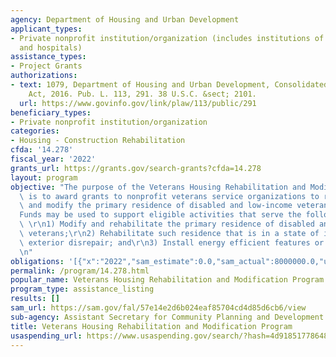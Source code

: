 ```yaml
---
agency: Department of Housing and Urban Development
applicant_types:
- Private nonprofit institution/organization (includes institutions of higher education
  and hospitals)
assistance_types:
- Project Grants
authorizations:
- text: 1079, Department of Housing and Urban Development, Consolidated Appropriations
    Act, 2016. Pub. L. 113, 291. 38 U.S.C. &sect; 2101.
  url: https://www.govinfo.gov/link/plaw/113/public/291
beneficiary_types:
- Private nonprofit institution/organization
categories:
- Housing - Construction Rehabilitation
cfda: '14.278'
fiscal_year: '2022'
grants_url: https://grants.gov/search-grants?cfda=14.278
layout: program
objective: "The purpose of the Veterans Housing Rehabilitation and Modification Program\
  \ is to award grants to nonprofit veterans service organizations to rehabilitate\
  \ and modify the primary residence of disabled and low-income veterans. \r\n\r\n\
  Funds may be used to support eligible activities that serve the following objectives:\
  \ \r\n1) Modify and rehabilitate the primary residence of disabled and low-income\
  \ veterans;\r\n2) Rehabilitate such residence that is in a state of interior or\
  \ exterior disrepair; and\r\n3) Install energy efficient features or equipment.\r\
  \n"
obligations: '[{"x":"2022","sam_estimate":0.0,"sam_actual":8000000.0,"usa_spending_actual":8000000.0},{"x":"2023","sam_estimate":0.0,"sam_actual":0.0,"usa_spending_actual":0.0},{"x":"2024","sam_estimate":9000000.0,"sam_actual":0.0,"usa_spending_actual":1000000.0}]'
permalink: /program/14.278.html
popular_name: Veterans Housing Rehabilitation and Modification Program
program_type: assistance_listing
results: []
sam_url: https://sam.gov/fal/57e14e2d6b024eaf85704cd4d85d6cb6/view
sub-agency: Assistant Secretary for Community Planning and Development
title: Veterans Housing Rehabilitation and Modification Program
usaspending_url: https://www.usaspending.gov/search/?hash=4d918517786481ebe7cf64124b992caa
---
```

